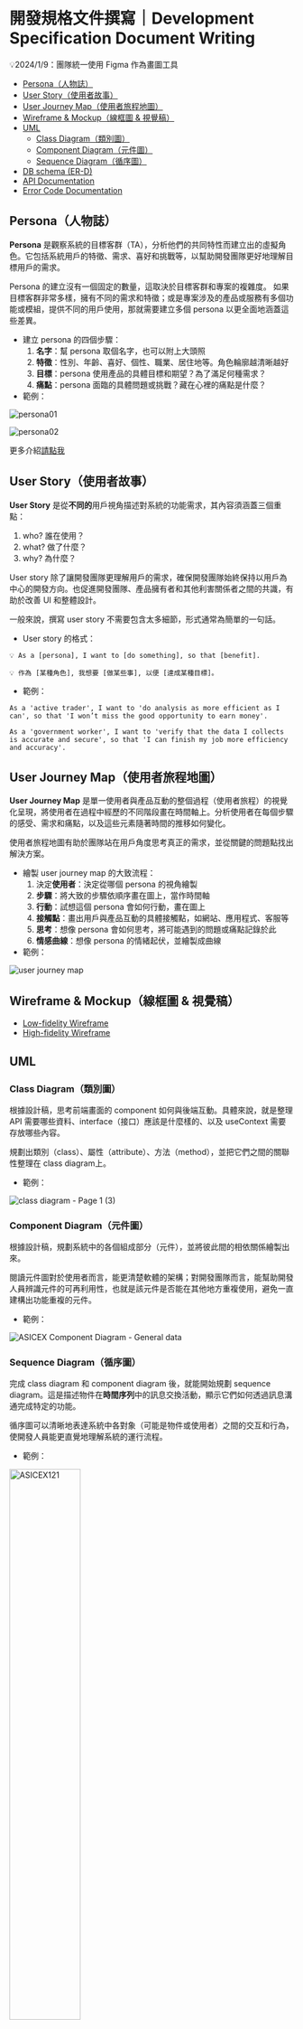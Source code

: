 # **開發規格文件撰寫｜Development Specification Document Writing**
💡2024/1/9：團隊統一使用 Figma 作為畫圖工具

- [Persona（人物誌）](#persona人物誌)
- [User Story（使用者故事）](#user-story使用者故事)
- [User Journey Map（使用者旅程地圖）](#user-journey-map使用者旅程地圖)
- [Wireframe & Mockup（線框圖 & 視覺稿）](#wireframe--mockup線框圖--視覺稿)
- [UML](#uml)
  - [Class Diagram（類別圖）](#class-diagram類別圖)
  - [Component Diagram（元件圖）](#component-diagram元件圖)
  - [Sequence Diagram（循序圖）](#sequence-diagram循序圖)
- [DB schema (ER-D)](#db-schema-er-d)
- [API Documentation](#api-documentation)
- [Error Code Documentation](#error-code-documentation)

## Persona（人物誌）

**Persona** 是觀察系統的目標客群（TA），分析他們的共同特性而建立出的虛擬角色。它包括系統用戶的特徵、需求、喜好和挑戰等，以幫助開發團隊更好地理解目標用戶的需求。

Persona 的建立沒有一個固定的數量，這取決於目標客群和專案的複雜度。 如果目標客群非常多樣，擁有不同的需求和特徵；或是專案涉及的產品或服務有多個功能或模組，提供不同的用戶使用，那就需要建立多個 persona 以更全面地涵蓋這些差異。

- 建立 persona 的四個步驟：
    1. **名字**：幫 persona 取個名字，也可以附上大頭照
    2. **特徵**：性別、年齡、喜好、個性、職業、居住地等。角色輪廓越清晰越好
    3. **目標**：persona 使用產品的具體目標和期望？為了滿足何種需求？
    4. **痛點**：persona 面臨的具體問題或挑戰？藏在心裡的痛點是什麼？
- 範例：

![persona01](https://github.com/CAFECA-IO/KnowledgeManagement/assets/114177573/3aa3c1c2-c483-46b0-b875-6b673c6addb3)

![persona02](https://github.com/CAFECA-IO/KnowledgeManagement/assets/114177573/3877cb2f-4c06-49d7-a4cc-82ff61399a83)

更多介紹[請點我](https://github.com/CAFECA-IO/KnowledgeManagement/blob/master/UX/persona-and-empathy-map.md)

## User Story（使用者故事）

**User Story** 是從**不同的**用戶視角描述對系統的功能需求，其內容須涵蓋三個重點：

1. who? 誰在使用？
2. what? 做了什麼？
3. why? 為什麼？

User story 除了讓開發團隊更理解用戶的需求，確保開發團隊始終保持以用戶為中心的開發方向。也促進開發團隊、產品擁有者和其他利害關係者之間的共識，有助於改善 UI 和整體設計。

一般來說，撰寫 user story 不需要包含太多細節，形式通常為簡單的一句話。

- User story 的格式：

```
💡 As a [persona], I want to [do something], so that [benefit].
```

```
💡 作為 [某種角色], 我想要 [做某些事], 以便 [達成某種目標]。
```

- 範例：

```
As a 'active trader', I want to 'do analysis as more efficient as I can', so that 'I won’t miss the good opportunity to earn money'.
```

```
As a 'government worker', I want to 'verify that the data I collects is accurate and secure', so that 'I can finish my job more efficiency and accuracy'.
```

## User Journey Map（使用者旅程地圖）

**User Journey Map** 是單一使用者與產品互動的整個過程（使用者旅程）的視覺化呈現，將使用者在過程中經歷的不同階段畫在時間軸上。分析使用者在每個步驟的感受、需求和痛點，以及這些元素隨著時間的推移如何變化。

使用者旅程地圖有助於團隊站在用戶角度思考真正的需求，並從關鍵的問題點找出解決方案。

- 繪製 user journey map 的大致流程：
    1. 決定**使用者**：決定從哪個 persona 的視角繪製
    2. **步驟**：將大致的步驟依順序畫在圖上，當作時間軸
    3. **行動**：試想這個 persona 會如何行動，畫在圖上
    4. **接觸點**：畫出用戶與產品互動的具體接觸點，如網站、應用程式、客服等
    5. **思考**：想像 persona 會如何思考，將可能遇到的問題或痛點記錄於此
    6. **情感曲線**：想像 persona 的情緒起伏，並繪製成曲線
- 範例：

![user journey map](https://github.com/CAFECA-IO/KnowledgeManagement/assets/114177573/9922a176-af97-416f-a107-955b6800afa1)

## Wireframe & Mockup（線框圖 & 視覺稿）

- [Low-fidelity Wireframe](https://github.com/CAFECA-IO/KnowledgeManagement/blob/master/UX/low-fidelity-wireframe.md)
- [High-fidelity Wireframe](https://github.com/CAFECA-IO/KnowledgeManagement/blob/master/UI/high-fidelity-wireframe.md)

## UML

### Class Diagram（類別圖）

根據設計稿，思考前端畫面的 component 如何與後端互動。具體來說，就是整理 API 需要哪些資料、interface（接口）應該是什麼樣的、以及 useContext 需要存放哪些內容。

規劃出類別（class）、屬性（attribute）、方法（method），並把它們之間的關聯性整理在 class diagram上。 

- 範例：

![class diagram - Page 1 (3)](https://user-images.githubusercontent.com/17249354/209104999-3f9dc995-67d0-4461-b704-4c3d94fa8fb9.jpeg)
### Component Diagram（元件圖）

根據設計稿，規劃系統中的各個組成部分（元件），並將彼此間的相依關係繪製出來。

閱讀元件圖對於使用者而言，能更清楚軟體的架構；對開發團隊而言，能幫助開發人員辨識元件的可再利用性，也就是該元件是否能在其他地方重複使用，避免一直建構出功能重複的元件。

- 範例：

![ASICEX Component Diagram - General data](https://github.com/CAFECA-IO/ASICEX/assets/114177573/6db663a4-431d-4e27-a14b-63cd1fd14540)

### Sequence Diagram（循序圖）

完成 class diagram 和 component diagram 後，就能開始規劃 sequence diagram。這是描述物件在**時間序列**中的訊息交換活動，顯示它們如何透過訊息溝通完成特定的功能。

循序圖可以清晰地表達系統中各對象（可能是物件或使用者）之間的交互和行為，使開發人員能更直覺地理解系統的運行流程。

- 範例：

<img src="https://github.com/CAFECA-IO/Documents/assets/114177573/0a9ed919-5a6b-411c-a198-638d31cd46cc" alt="ASICEX121" width="50%" height="50%" />

## DB schema (ER-D)

有了前端的 UML 圖後就可以開始設計 DB 了。整理出 DB 的資料表和欄位設計，並將系統中實體間的相互關聯繪製成 ER Diagram （實體關係圖）。

- 設計 DB schema 的大致步驟：
    1. 閱讀前端的 API 需求，思考 DB 的大致規格
    2. 確認屬性類型、命名是否符合[命名規範](https://github.com/CAFECA-IO/WorkGuidelines/blob/main/technology/coding-convention/naming-convention.md)等
    3. 進行資料庫正規化
    4. 繪製圖表

> 需要注意的是：使用不同的資料庫，正規化的程度會有所不同。如果使用的是 RDB，就需要進行到 3NF；而 NoSQL 的設計較為彈性，因此沒有這麼嚴格的要求。

DB 文件中需要定義屬性的名稱、類型、簡短的描述、是否必要以及索引。

- 範例：

| 屬性名稱 | 屬性類型 | 描述 | 是否必要 | 索引 |
| --- | --- | --- | --- | --- |
| _id | ObjectId | 資料唯一識別ID | 是 | PK |
| user_address | ObjectId (ref: User) | 使用者地址的參考ID | 是 | FK |
| currency | string | 貨幣類型 | 是 |  |
| available | string | 可用餘額 | 是 |  |
| locked | string | 鎖定餘額 | 是 |  |
| block_number | number | 區塊編號 | 是 |  |
| created_at | number | 記錄創建的時間戳 (秒) | 是 |  |
| updated_at | number | 記錄更新的時間戳 (秒) | 是 |  |

接下來繪製 ER Diagram 。屬性列在實體框中，用線條相連表示彼此間的關係，並標註關係的型態（一對一、一對多、多對多等）。外鍵可以用箭頭指向被參照的實體表示。

- 範例：

<img src="https://user-images.githubusercontent.com/17249354/232969238-b1646c7e-1f39-4698-b663-44bf5f55a758.png" alt="ERD" width="50%" height="50%" />

## API Documentation

API 文件是用來記錄 API 的詳細資訊(包括功能、參數、回傳值等)，幫助前端開發人員了解每支 API 的操作指南。它會記錄在每個專案的 wiki 中，讓開發人員可以快速查閱。以 iSunFA 的 API 文件作為範例：

![截圖 2024-06-05 下午2 54 27](https://github.com/CAFECA-IO/WorkGuidelines/assets/114177573/9a6b4ab9-b298-4d29-baf8-a67e3d088f09)

![截圖 2024-06-05 下午2 56 12](https://github.com/CAFECA-IO/WorkGuidelines/assets/114177573/ceac570d-c78e-4028-90a0-fcfbb5a77e5f)

![截圖 2024-06-05 下午3 07 17](https://github.com/CAFECA-IO/WorkGuidelines/assets/114177573/89600871-b074-4ea5-9b5a-fb97d90a1fa4)


### 版本號

用來區分不同版本的 API，讓前端開發人員知道應該使用哪個版本的 API。

### 編號

每個專案會有個別的編號規則，新增 API 前請先參閱目錄和編號規則，避免跳號或重複編號。

### 目錄

API 文件的開頭和側欄會有所有 API 的目錄，新增 API 時記得這兩處也要加上。標題有規定的格式：

![截圖 2024-06-05 下午3 44 53](https://github.com/CAFECA-IO/WorkGuidelines/assets/114177573/eec42ccb-ef8c-4d2c-9346-ca0ef842e666)

- API 編號：如前述。
- HTTP 方法和 URL：說明 API 的請求方法(GET, POST, PUT, DELETE)和 URL，其中也包含所需的請求參數。
- 設計稿編號：需紀錄 API 功能對應的設計稿編號，可以在畫面的右上角找到：
    
![截圖 2024-06-05 下午3 53 08](https://github.com/CAFECA-IO/WorkGuidelines/assets/114177573/2f2d15b4-ee56-4586-99f7-d63a51f38ecc)

### 內容

API 的內容說明也有規定的格式，請參考以下：

# API Example

- description: some description

## Request

### Request URL

```tsx
GET /example
```

### Parameters

| name | type | description | required | default |
| --- | --- | --- | --- | --- |

### **Query**

| name | type | description | required | default |
| --- | --- | --- | --- | --- |

### **Headers**

| Name | Type | Description | Required |
| --- | --- | --- | --- |

### **Body**

| Name | Type | Description |
| --- | --- | --- |

### Request Example

```tsx
GET /example
```

### **Body** Example

```json
{
    "id":"example"
}
```

## Response

### Response Parameters

| name | type | description |
| --- | --- | --- |

### Response Example

- 成功的回傳

```json
{
    "powerby": "ISunFa api 1.0.0",
    "success": true,
    "code":  "00000000",
    "message": "example",
    "payload": "example",
}
```

- 失敗的回傳

```json
{
    "powerby": "ISunFa api 1.0.0",
    "success": false,
    "code":  "09000000",
    "message": "fail request",
    "payload": null
}
```

格式說明：

- **Request URL**：API 的請求方法和 URL
- **Parameters**：記錄每個請求參數的名稱、類型、描述、是否必填以及預設值
- **Query**：記錄每個查詢參數的名稱、類型、描述、是否必填以及預設值
- **Headers**：記錄 Headers 的名稱、類型、描述、是否必填
- **Body**：記錄 Body 的接口格式，應和前端的 interface 保持一致
- **Request Example**：一個可以成功回傳的請求示例
- **Body Example**：一個可以成功回傳的 Body 示例
- **Response Parameters**：記錄回傳的接口格式，應和前端的 interface 保持一致
- **Response Example**：這裡應記錄成功和失敗的回傳示例

```
⚠️ 請注意：調整 API 文件前請先告知你的工作夥伴，以免多人同時操作導致編輯內容丟失！
```

## Error Code Documentation

Error Code 文件是 API 文件的一部分，用於記錄 API 在各種情況下返回的錯誤代碼，以及這些代碼的分類和簡短描述。讓前端開發人員知道捕捉到錯誤時，應該作何處理。

範例格式如下：

## Error Code Example

### success

| code | description |
| --- | --- |
| 00000000 | success |

### API

| code | description |
| --- | --- |
| 10000000 | server error |
| 10000001 | invalid input |

錯誤代碼的規則依據各個專案有所不同，不過一般情況下，前兩到三位代表錯誤的分類。以上述範例來說，開頭 `000` 是回傳成功、`100` 則是和 API 有關的錯誤。

最後四位代表具體的編碼，將各個錯誤代碼從 0000~9999 依序編號。 所以 `10000000` 表示這是 API 的錯誤 ，編號為 0000。
